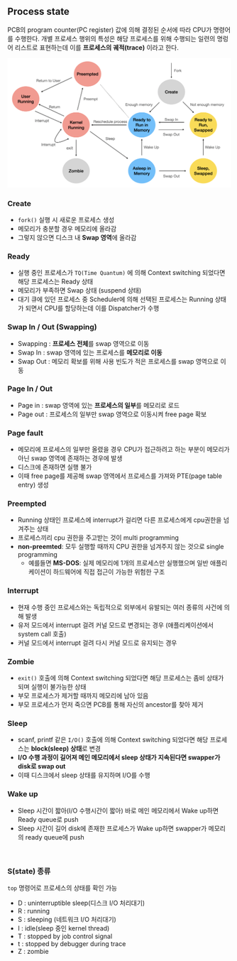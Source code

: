 ## Process state

PCB의 program counter(PC register) 값에 의해 결정된 순서에 따라 CPU가 명령어를 수행한다. 
개별 프로세스 행위의 특성은 해당 프로세스를 위해 수행되는 일련의 명렁어 리스트로 표현하는데 이를 **프로세스의 궤적(trace)** 이라고 한다.

![png](/operating-system/img/process_state.png)

### Create

- ```fork()``` 실행 시 새로운 프로세스 생성
- 메모리가 충분할 경우 메모리에 올라감
- 그렇지 않으면 디스크 내 **Swap 영역**에 올라감


### Ready

- 실행 중인 프로세스가 ```TQ(Time Quantum)``` 에 의해 Context switching 되었다면 해당 프로세스는 Ready 상태 
- 메모리가 부족하면 Swap 상태 (suspend 상태)
- 대기 큐에 있던 프로세스 중 Scheduler에 의해 선택된 프로세스는 Running 상태가 되면서 CPU를 할당하는데 이를 Dispatcher가 수행


### Swap In / Out (Swapping)

- Swapping : **프로세스 전체**를 swap 영역으로 이동
- Swap In : swap 영역에 있는 프로세스를 **메모리로 이동**
- Swap Out : 메모리 확보를 위해 사용 빈도가 적은 프로세스를 swap 영역으로 이동


### Page In / Out

- Page in : swap 영역에 있는 **프로세스의 일부**를 메모리로 로드
- Page out : 프로세스의 일부만 swap 영역으로 이동시켜 free page 확보

### Page fault

- 메모리에 프로세스의 일부만 올렸을 경우 CPU가 접근하려고 하는 부분이 메모리가 아닌 swap 영역에 존재하는 경우에 발생
- 디스크에 존재하면 실행 불가
- 이때 free page를 제공해 swap 영역에서 프로세스를 가져와 PTE(page table entry) 생성


### Preempted

- Running 상태인 프로세스에 interrupt가 걸리면 다른 프로세스에게 cpu권한을 넘겨주는 상태
- 프로세스끼리 cpu 권한을 주고받는 것이 multi programming
- **non-preemted**: 모두 실행할 때까지 CPU 권한을 넘겨주지 않는 것으로 single programming
  - 예를들면 **MS-DOS**: 실제 메모리에 1개의 프로세스만 실행했으며 일반 애플리케이션이 하드웨어에 직접 접근이 가능한 위험한 구조


### Interrupt

- 현재 수행 중인 프로세스와는 독립적으로 외부에서 유발되는 여러 종류의 사건에 의해 발생
- 유저 모드에서 interrupt 걸려 커널 모드로 변경되는 경우 (애플리케이션에서 system call 호출)
- 커널 모드에서 interrupt 걸려 다시 커널 모드로 유지되는 경우


### Zombie

- ```exit()``` 호출에 의해 Context switching 되었다면 해당 프로세스는 좀비 상태가 되며 실행이 불가능한 상태
- 부모 프로세스가 제거할 때까지 메모리에 남아 있음
- 부모 프로세스가 먼저 죽으면 PCB를 통해 자신의 ancestor를 찾아 제거


### Sleep

- scanf, printf 같은 ```I/O()``` 호출에 의해 Context switching 되었다면 해당 프로세스는 **block(sleep) 상태**로 변경
- **I/O 수행 과정이 길어져 메인 메모리에서 sleep 상태가 지속된다면 swapper가 disk로 swap out**
- 이때 디스크에서 sleep 상태를 유지하며 I/O를 수행


### Wake up

- Sleep 시간이 짧아(I/O 수행시간이 짧아) 바로 메인 메모리에서 Wake up하면 Ready queue로 push
- Sleep 시간이 길어 disk에 존재한 프로세스가 Wake up하면 swapper가 메모리의 ready queue에 push

<br>

### S(state) 종류

```top``` 명령어로 프로세스의 상태를 확인 가능
- D : uninterruptible sleep(디스크 I/O 처리대기)
- R : running
- S : sleeping (네트워크 I/O 처리대기)
- I : idle(sleep 중인 kernel thread)
- T : stopped by job control signal
- t : stopped by debugger during trace
- Z : zombie
